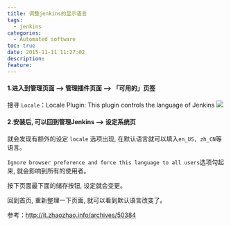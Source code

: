 ```yaml
---
title: 调整jenkins的显示语言
tags:
  - jenkins
categories:
  - Automated software
toc: true
date: 2015-11-11 11:27:02
description: 
feature:
---
```


#### 1.进入到管理页面 –> 管理插件页面 –> 「可用的」页签
搜寻 `Locale`：Locale Plugin: This plugin controls the language of Jenkins
![](http://img.iteches.com/images/0C/9E977C8A034803A91B922827713B53.png)

#### 2.安装后, 可以回到管理Jenkins –> 设定系统页
就会发现有额外的设定 `locale` 选项出现, 在默认语言就可以填入`en_US, zh_CN`等语言。

`Ignore browser preference and force this language to all users`选项勾起来, 就会影响到所有的使用者。

按下页面最下面的储存按钮, 设定就会变更。

回到首页, 重新整理一下页面, 就可以看到默认语言改变了。

参考：http://it.zhaozhao.info/archives/50384


